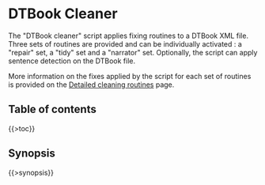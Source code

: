 <link rel="dp2:permalink" href="http://daisy.github.io/pipeline/Get-Help/User-Guide/Scripts/dtbook-cleaner/"/>
<link rev="dp2:doc" href="../src/main/resources/xml/fix-dtbook/dtbook-cleaner.script.xpl"/>
<link rel="rdf:type" href="http://www.daisy.org/ns/pipeline/userdoc"/>

# DTBook Cleaner

The "DTBook cleaner" script applies fixing routines to a DTBook XML
file. Three sets of routines are provided and can be individually
activated : a "repair" set, a "tidy" set and a "narrator" set.
Optionally, the script can apply sentence detection on the DTBook
file.

More information on the fixes applied by the script for each set of
routines is provided on the [Detailed cleaning routines](routines.md)
page.

## Table of contents

{{>toc}}

## Synopsis

{{>synopsis}}

